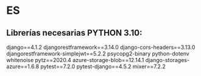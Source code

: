 # ES

## Librerías necesarias PYTHON 3.10:
django==4.1.2
djangorestframework==3.14.0
django-cors-headers==3.13.0
djangorestframework-simplejwt==5.2.2
psycopg2-binary
python-dotenv
whitenoise
pytz==2020.4
azure-storage-blob==12.14.1
django-storages-azure==1.6.8
pytest==7.2.0
pytest-django==4.5.2
mixer==7.2.2
